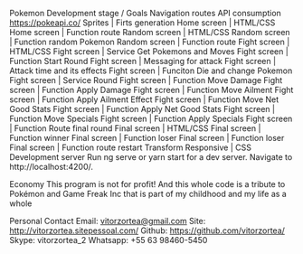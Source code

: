 Pokemon
Development stage / Goals
 Navigation routes
 API consumption https://pokeapi.co/
 Sprites | Firts generation
 Home screen | HTML/CSS
 Home screen | Function route
 Random screen | HTML/CSS
 Random screen | Function random Pokemon
 Random screen | Function route
 Fight screen | HTML/CSS
 Fight screen | Service Get Pokemons and Moves
 Fight screen | Function Start Round
 Fight screen | Messaging for attack
 Fight screen | Attack time and its effects
 Fight screen | Funciton Die and change Pokemon
 Fight screen | Service Round
 Fight screen | Function Move Damage
 Fight screen | Function Apply Damage
 Fight screen | Function Move Ailment
 Fight screen | Function Apply Ailment Effect
 Fight screen | Function Move Net Good Stats
 Fight screen | Function Apply Net Good Stats
 Fight screen | Function Move Specials
 Fight screen | Function Apply Specials
 Fight screen | Function Route final round
 Final screen | HTML/CSS
 Final screen | Function winner
 Final screen | Function loser
 Final screen | Function loser
 Final screen | Function route restart
 Transform Responsive | CSS
Development server
Run ng serve or yarn start for a dev server. Navigate to http://localhost:4200/.

Economy
This program is not for profit! And this whole code is a tribute to Pokémon and Game Freak Inc that is part of my childhood and my life as a whole

Personal Contact
 Email: vitorzortea@gmail.com
 Site: http://vitorzortea.sitepessoal.com/
 Github: https://github.com/vitorzortea/
 Skype: vitorzortea_2
 Whatsapp: +55 63 98460-5450
